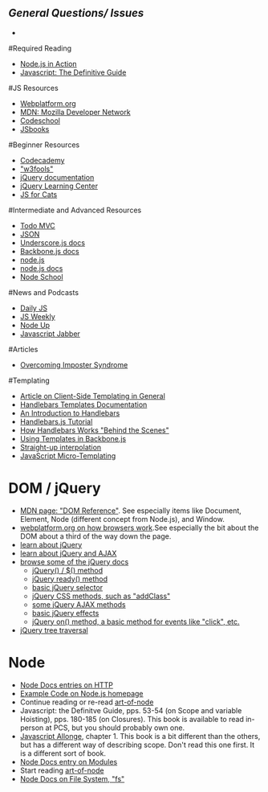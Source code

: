 *General Questions/ Issues*
-
-

#Required Reading
- [Node.js in Action](http://www.manning.com/cantelon/)
- [Javascript: The Definitive Guide](http://www.amazon.com/JavaScript-Definitive-Guide-Activate-Guides-ebook/dp/B004XQX4K0/ref=sr_1_1?ie=UTF8&qid=1398124816&sr=8-1&keywords=javascript+the+definitive+guide)

#JS Resources
- [Webplatform.org](http://docs.webplatform.org/wiki/javascript)
- [MDN: Mozilla Developer Network](https://developer.mozilla.org/en-US/)
- [Codeschool](https://www.codeschool.com/)
- [JSbooks](http://jsbooks.revolunet.com/)

#Beginner Resources
- [Codecademy](http://www.codecademy.com/)
- ["w3fools"](http://www.w3fools.com/)
- [jQuery documentation](http://api.jquery.com/)
- [jQuery Learning Center](http://learn.jquery.com/)
- [JS for Cats](http://jsforcats.com/)

#Intermediate and Advanced Resources
- [Todo MVC](http://todomvc.com/)
- [JSON](http://www.jsonexample.com/)
- [Underscore.js docs](http://underscorejs.org/)
- [Backbone.js docs](http://backbonejs.org/)
- [node.js](http://blog.modulus.io/nodejs-resources)
- [node.js docs](http://nodejs.org/api/)
- [Node School](http://nodeschool.io/)

#News and Podcasts
- [Daily JS](http://dailyjs.com/)
- [JS Weekly](http://javascriptweekly.com/)
- [Node Up](http://nodeup.com/)
- [Javascript Jabber](http://javascriptjabber.com/)

#Articles
- [Overcoming Imposter Syndrome](https://medium.com/tech-talk/bdae04e46ec5)

#Templating
- [Article on Client-Side Templating in General](http://coding.smashingmagazine.com/2012/12/05/client-side-templating/)
- [Handlebars Templates Documentation](http://handlebarsjs.com/)
- [An Introduction to Handlebars](http://code.tutsplus.com/tutorials/an-introduction-to-handlebars--net-27761)
- [Handlebars.js Tutorial](http://javascriptissexy.com/handlebars-js-tutorial-learn-everything-about-handlebars-js-javascript-templating/)
- [How Handlebars Works "Behind the Scenes"](http://code.tutsplus.com/tutorials/handlebarsjs-a-behind-the-scenes-look--net-32678)
- [Using Templates in Backbone.js](http://www.9bitstudios.com/2013/05/using-templates-in-backbone-js/)
- [Straight-up interpolation](http://james.padolsey.com/javascript/straight-up-interpolation/)
- [JavaScript Micro-Templating](http://ejohn.org/blog/javascript-micro-templating/)

# DOM / jQuery
- [MDN page: "DOM Reference"](https://developer.mozilla.org/en-US/docs/DOM/DOM_Reference). See especially items like Document, Element, Node (different concept from Node.js), and Window.
- [webplatform.org on how browsers work](http://docs.webplatform.org/wiki/concepts/internet_and_web/how_browsers_work).See especially the bit about the DOM about a third of the way down the page.
- [learn about jQuery](http://learn.jquery.com/about-jquery/how-jquery-works/)
- [learn about jQuery and AJAX](http://learn.jquery.com/ajax/)
- [browse some of the jQuery docs](http://api.jquery.com/)
    + [jQuery() / $() method](http://api.jquery.com/jQuery/)
    + [jQuery ready() method](http://api.jquery.com/ready/)
    + [basic jQuery selector](http://api.jquery.com/category/selectors/basic-css-selectors/)
    + [jQuery CSS methods, such as "addClass"](http://api.jquery.com/category/css/)
    + [some jQuery AJAX methods](http://api.jquery.com/category/ajax/shorthand-methods/)
    + [basic jQuery effects](http://api.jquery.com/category/effects/basics/)
    + [jQuery on() method, a basic method for events like "click", etc.](http://api.jquery.com/on/)
- [jQuery tree traversal](http://api.jquery.com/category/traversing/)


# Node
- [Node Docs entries on HTTP](http://nodejs.org/api/http.html)
- [Example Code on Node.js homepage](http://nodejs.org/)
- Continue reading or re-read [art-of-node](https://github.com/maxogden/art-of-node)
- Javascript: the Definitve Guide, pps. 53-54 (on Scope and variable Hoisting), pps. 180-185 (on Closures). This book is available to read in-person at PCS, but you should probably own one.
- [Javascript Allonge](https://leanpub.com/javascript-allonge/read), chapter 1. This book is a bit different than the others, but has a different way of describing scope. Don't read this one first. It is a different sort of book.
- [Node Docs entry on Modules](http://nodejs.org/api/modules.html)
- Start reading [art-of-node](https://github.com/maxogden/art-of-node)
- [Node Docs on File System, "fs"](http://nodejs.org/api/fs.html)


